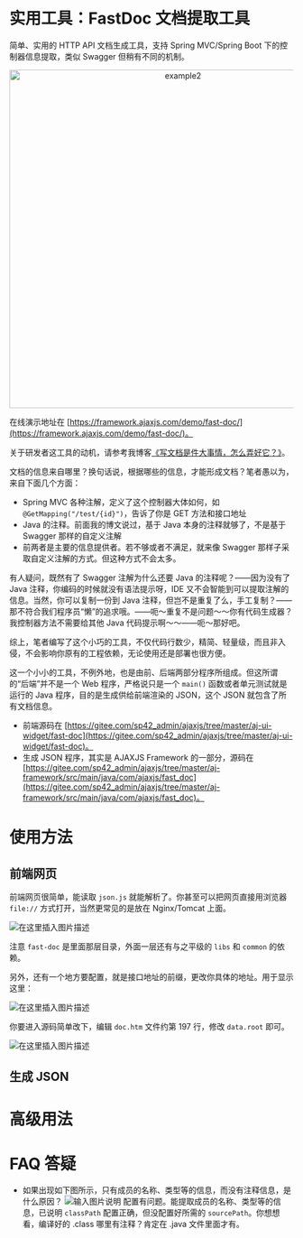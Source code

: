 # 实用工具：FastDoc 文档提取工具
简单、实用的 HTTP API 文档生成工具，支持 Spring MVC/Spring Boot 下的控制器信息提取，类似 Swagger 但稍有不同的机制。 

<div align="center"><img src="https://img-blog.csdnimg.cn/b974ab686fa246228fdac278e9f1b091.png" alt="example2" width="600" /></div>

在线演示地址在 [https://framework.ajaxjs.com/demo/fast-doc/](https://framework.ajaxjs.com/demo/fast-doc/)。

关于研发者这工具的动机，请参考我博客[《写文档是件大事情，怎么弄好它？》](https://zhangxin.blog.csdn.net/article/details/127632794)。

文档的信息来自哪里？换句话说，根据哪些的信息，才能形成文档？笔者愚以为，来自下面几个方面：

- Spring MVC 各种注解，定义了这个控制器大体如何，如 `@GetMapping("/test/{id}")`，告诉了你是 GET 方法和接口地址
- Java 的注释。前面我的博文说过，基于 Java 本身的注释就够了，不是基于 Swagger 那样的自定义注解
- 前两者是主要的信息提供者。若不够或者不满足，就来像 Swagger 那样子采取自定义注解的方式。但这种方式不会太多。

有人疑问，既然有了 Swagger 注解为什么还要 Java 的注释呢？——因为没有了 Java 注释，你编码的时候就没有语法提示呀，IDE 又不会智能到可以提取注解的信息。当然，你可以复制一份到 Java 注释，但岂不是重复了么，手工复制？——那不符合我们程序员“懒”的追求哦。——呃～重复不是问题～～你有代码生成器？我控制器方法不需要给其他 Java 代码提示啊～～——呃～那好吧。

综上，笔者编写了这个小巧的工具，不仅代码行数少，精简、轻量级，而且非入侵，不会影响你原有的工程依赖，无论使用还是部署也很方便。

这一个小小的工具，不例外地，也是由前、后端两部分程序所组成。但这所谓的“后端”并不是一个 Web 程序，严格说只是一个 `main()` 函数或者单元测试就是运行的 Java 程序，目的是生成供给前端渲染的 JSON，这个 JSON 就包含了所有文档信息。

- 前端源码在 [https://gitee.com/sp42_admin/ajaxjs/tree/master/aj-ui-widget/fast-doc](https://gitee.com/sp42_admin/ajaxjs/tree/master/aj-ui-widget/fast-doc)。
- 生成 JSON 程序，其实是 AJAXJS Framework 的一部分，源码在 [https://gitee.com/sp42_admin/ajaxjs/tree/master/aj-framework/src/main/java/com/ajaxjs/fast_doc](https://gitee.com/sp42_admin/ajaxjs/tree/master/aj-framework/src/main/java/com/ajaxjs/fast_doc)。

# 使用方法
## 前端网页
前端网页很简单，能读取 `json.js` 就能解析了。你甚至可以把网页直接用浏览器 `file://` 方式打开，当然更常见的是放在 Nginx/Tomcat 上面。

![在这里插入图片描述](https://img-blog.csdnimg.cn/f2f7e0749700406d86e32ee07d34659d.png)

注意 `fast-doc` 是里面那层目录，外面一层还有与之平级的 `libs` 和 `common` 的依赖。

另外，还有一个地方要配置，就是接口地址的前缀，更改你具体的地址。用于显示这里：

![在这里插入图片描述](https://img-blog.csdnimg.cn/c29526a1fa29481aa8e30274faf7e232.png)

你要进入源码简单改下，编辑 `doc.htm` 文件约第 197 行，修改 `data.root` 即可。

![在这里插入图片描述](https://img-blog.csdnimg.cn/b65d7d5b989f4a55a76757d77cbc706f.png)

## 生成 JSON


# 高级用法

# FAQ 答疑
- 如果出现如下图所示，只有成员的名称、类型等的信息，而没有注释信息，是什么原因？
![输入图片说明](https://foruda.gitee.com/images/1671896389538968487/625a4c04_784269.png "屏幕截图")
 配置有问题。能提取成员的名称、类型等的信息，已说明 `classPath` 配置正确，但没配置好所需的 `sourcePath`。你想想看，编译好的 .class 哪里有注释？肯定在 .java 文件里面才有。
